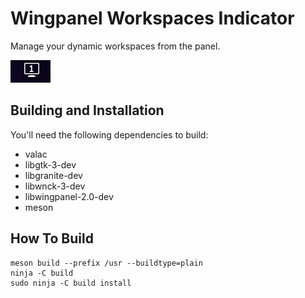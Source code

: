 # Wingpanel Workspaces Indicator

Manage your dynamic workspaces from the panel.

![Screenshot](data/screenshot1.png)  

## Building and Installation

You'll need the following dependencies to build:
* valac
* libgtk-3-dev
* libgranite-dev
* libwnck-3-dev
* libwingpanel-2.0-dev
* meson

## How To Build

    meson build --prefix /usr --buildtype=plain
    ninja -C build
    sudo ninja -C build install

